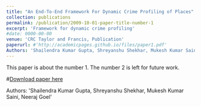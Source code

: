 ```yaml
---
title: "An End-To-End Framework For Dynamic Crime Profiling of Places"
collection: publications
permalink: /publication/2009-10-01-paper-title-number-1
excerpt: 'Framework for dynamic crime profiling'
#date: 0000-00-00
venue: 'CRC Taylor and Francis, Publication'
paperurl: #'http://academicpages.github.io/files/paper1.pdf'
Authors: 'Shailendra Kumar Gupta, Shreyanshu Shekhar, Mukesh Kumar Saini, Neeraj Goel'
---
```

This paper is about the number 1. The number 2 is left for future work.

#[Download paper here](http://academicpages.github.io/files/paper1.pdf)

Authors: 'Shailendra Kumar Gupta, Shreyanshu Shekhar, Mukesh Kumar Saini, Neeraj Goel'
